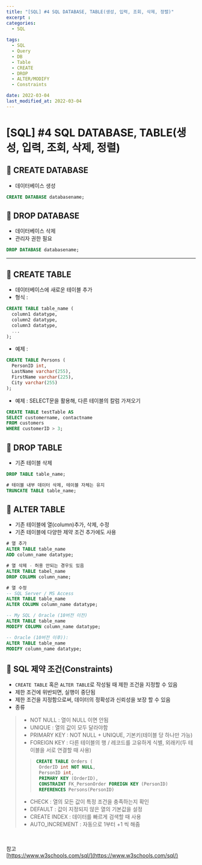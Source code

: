 ```yaml
---
title: "[SQL] #4 SQL DATABASE, TABLE(생성, 입력, 조회, 삭제, 정렬)"
excerpt : 
categories:
  - SQL
  
tags:
  - SQL
  - Query
  - DB
  - Table
  - CREATE
  - DROP
  - ALTER/MODIFY
  - Constraints

date: 2022-03-04
last_modified_at: 2022-03-04
---
```


# [SQL] #4 SQL DATABASE, TABLE(생성, 입력, 조회, 삭제, 정렬)

## 📌 CREATE DATABASE
- 데이터베이스 생성
```sql
CREATE DATABASE databasename;
```

## 📌 DROP DATABASE
- 데이터베이스 삭제
- 관리자 권한 필요
```sql
DROP DATABASE databasename;
```

<hr/>

## 📌 CREATE TABLE
- 데이터베이스에 새로운 테이블 추가
- 형식 :
```sql
CREATE TABLE table_name (
  column1 datatype,
  column2 datatype,
  column3 datatype, 
  ...
);
```
- 예제 :
```sql
CREATE TABLE Persons (
  PersonID int,
  LastName varchar(255),
  FirstName varchar(225),
  City varchar(255)
);
```
- 예제 : SELECT문을 활용해, 다른 테이블의 칼럼 가져오기
```sql
CREATE TABLE testTable AS
SELECT customername, contactname
FROM customers
WHERE customerID > 3;
```

## 📌 DROP TABLE
- 기존 테이블 삭제

```sql
DROP TABLE table_name;

# 테이블 내부 데이터 삭제, 테이블 자체는 유지
TRUNCATE TABLE table_name;
```

## 📌 ALTER TABLE
- 기존 테이블에 열(column)추가, 삭제, 수정
- 기존 테이블에 다양한 제약 조건 추가에도 사용

```sql
# 열 추가
ALTER TABLE table_name
ADD column_name datatype;

# 열 삭제 - 허용 안되는 경우도 있음
ALTER TABLE tabel_name
DROP COLUMN column_name;

# 열 수정
-- SQL Server / MS Access
ALTER TABLE table_name
ALTER COLUMN column_name datatype;

-- My SQL / Oracle (10버전 이전)
ALTER TABLE table_name
MODIFY COLUMN column_name datatype;

-- Oracle (10버전 이후)):
ALTER TABLE table_name
MODIFY column_name datatype;
```

## 📌 SQL 제약 조건(Constraints)
- ```CREATE TABLE``` 혹은 ```ALTER TABLE```로 작성될 때 제한 조건을 지정할 수 있음
- 제한 조건에 위반되면, 실행이 중단됨
- 제한 조건을 지정함으로써, 데이터의 정확성과 신뢰성을 보장 할 수 있음
- 종류
> - NOT NULL : 열이 NULL 이면 안됨
> - UNIQUE : 열의 값이 모두 달라야함
> - PRIMARY KEY : NOT NULL + UNIQUE, 기본키(테이블 당 하나만 가능)
> - FOREIGN KEY : 다른 테이블의 행 / 레코드를 고유하게 식별, 외래키(두 테이블을 서로 연결할 때 사용)
>> ```sql
>> CREATE TABLE Orders (
>>  OrderID int NOT NULL,
>>  PersonID int,
>>  PRIMARY KEY (OrderID),
>>  CONSTRAINT FK_PersonOrder FOREIGN KEY (PersonID)
>>  REFERENCES Persons(PersonID)
>> ```
> - CHECK : 열의 모든 값이 특정 조건을 충족하는지 확인
> - DEFAULT : 값이 지정되지 않은 열의 기본값을 설정
> - CREATE INDEX : 데이터를 빠르게 검색할 때 사용
> - AUTO_INCREMENT : 자동으로 1부터 +1 씩 해줌


<br/>

참고 <br/>
[https://www.w3schools.com/sql/](https://www.w3schools.com/sql/) <br/>
